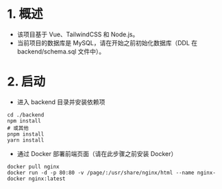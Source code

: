 # 1. 概述

-   该项目基于 Vue、TailwindCSS 和 Node.js。
-   当前项目的数据库是 MySQL，请在开始之前初始化数据库（DDL 在 backend/schema.sql 文件中）。

# 2. 启动

-   进入 backend 目录并安装依赖项

```shell
cd ./backend
npm install
# 或其他
pnpm install
yarn install
```

-   通过 Docker 部署前端页面（请在此步骤之前安装 Docker）

```shell
docker pull nginx
docker run -d -p 80:80 -v /page/:/usr/share/nginx/html --name nginx-docker nginx:latest
```
